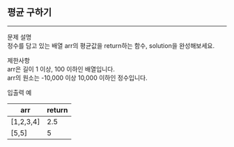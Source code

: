 ## 평균 구하기

---

문제 설명  
정수를 담고 있는 배열 arr의 평균값을 return하는 함수, solution을 완성해보세요.

제한사항  
arr은 길이 1 이상, 100 이하인 배열입니다.  
arr의 원소는 -10,000 이상 10,000 이하인 정수입니다.

입출력 예

| arr       | 	return |
|-----------|---------|
| [1,2,3,4] | 	2.5    |
| [5,5]     | 	5      |